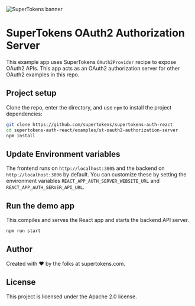 ![SuperTokens banner](https://raw.githubusercontent.com/supertokens/supertokens-logo/master/images/Artboard%20%E2%80%93%2027%402x.png)

# SuperTokens OAuth2 Authorization Server

This example app uses SuperTokens `OAuth2Provider` recipe to expose OAuth2 APIs. This app acts as an OAuth2 authorization server for other OAuth2 examples in this repo.

## Project setup

Clone the repo, enter the directory, and use `npm` to install the project dependencies:

```bash
git clone https://github.com/supertokens/supertokens-auth-react
cd supertokens-auth-react/examples/st-oauth2-authorization-server
npm install
```

## Update Environment variables

The frontend runs on `http://localhost:3005` and the backend on `http://localhost:3006` by default. You can customize these by setting the environment variables `REACT_APP_AUTH_SERVER_WEBSITE_URL` and `REACT_APP_AUTH_SERVER_API_URL`.

## Run the demo app

This compiles and serves the React app and starts the backend API server.

```bash
npm run start
```

## Author

Created with :heart: by the folks at supertokens.com.

## License

This project is licensed under the Apache 2.0 license.
